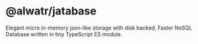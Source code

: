 # @alwatr/jatabase

Elegant micro in-memory json-like storage with disk backed, Faster NoSQL Database written in tiny TypeScript ES module.
